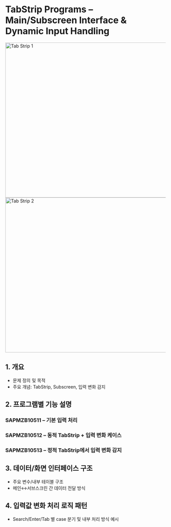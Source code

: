 # TabStrip Programs – Main/Subscreen Interface & Dynamic Input Handling
<img width="917" height="485" alt="Tab Strip 1" src="https://github.com/user-attachments/assets/ffe6cab4-7399-4d35-b58f-cf02fad0ba19" />
<img width="917" height="485" alt="Tab Strip 2" src="https://github.com/user-attachments/assets/0794e3f9-0b11-4383-b70c-0b9fb40a5699" />


## 1. 개요
- 문제 정의 및 목적
- 주요 개념: TabStrip, Subscreen, 입력 변화 감지

## 2. 프로그램별 기능 설명
### SAPMZB10511 – 기본 입력 처리
### SAPMZB10512 – 동적 TabStrip + 입력 변화 케이스
### SAPMZB10513 – 정적 TabStrip에서 입력 변화 감지

## 3. 데이터/화면 인터페이스 구조
- 주요 변수/내부 테이블 구조
- 메인↔서브스크린 간 데이터 전달 방식

## 4. 입력값 변화 처리 로직 패턴
- Search/Enter/Tab 별 case 분기 및 내부 처리 방식 예시
